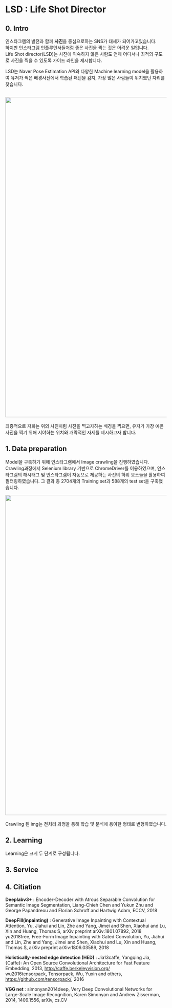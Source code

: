 
LSD : Life Shot Director
=================
## 0. Intro

인스타그램의 발전과 함께 **사진**을 중심으로하는 SNS가 대세가 되어가고있습니다. <br>
하지만 인스타그램 인플루언서들처럼 좋은 사진을 찍는 것은 어려운 일입니다. <br>
Life Shot director(LSD)는 사진에 익숙하지 않은 사람도 언제 어디서나 최적의 구도로 사진을 찍을 수 있도록 가이드 라인을 제시합니다. <br>

LSD는 Naver Pose Estimation API와 다양한 Machine learning model을 활용하여 유저가 찍은 배경사진에서 학습된 패턴을 감지, 가장 많은 사람들이 위치했던 자리를 찾습니다. 

<br>
<div>
<img src= 'https://user-images.githubusercontent.com/61034754/74500390-14898900-4f2a-11ea-8317-f0d1f2f5559c.png', width = 1000>
<div>
<br>
최종적으로 저희는 위의 사진처럼 사진을 찍고자하는 배경을 찍으면, 유저가 가장 예쁜 사진을 찍기 위해 서야하는 위치와 개략적인 자세를 제시하고자 합니다. 


## 1. Data preparation

Model을 구축하기 위해 인스타그램에서 Image crawling을 진행하였습니다.<br>
Crawling과정에서 Selenium library 기반으로 ChromeDriver를 이용하였으며, 인스타그램의 해시태그 및 인스타그램이 자동으로 제공하는 사진의 하위 요소들을 활용하여 필터링하였습니다. 그 결과 총 2704개의 Training set과 588개의 test set을 구축했습니다.
<br>
<div>
<img src= 'https://user-images.githubusercontent.com/61034754/74502473-f96e4780-4f30-11ea-8f0d-bff239b125b2.PNG', width = 1000>
<div>
<br>
Crawling 된 img는 전처리 과정을 통해 학습 및 분석에 용이한 형태로 변형하였습니다. <br>

## 2. Learning

Learning은 크게 두 단계로 구성됩니다.

## 3. Service





## 4. Citiation

**Deeplabv3+** : Encoder-Decoder with Atrous Separable Convolution for Semantic Image Segmentation, Liang-Chieh Chen and Yukun Zhu and George Papandreou and Florian Schroff and Hartwig Adam, ECCV, 2018 <br>

**DeepFill(inpainting)** : Generative Image Inpainting with Contextual Attention, Yu, Jiahui and Lin, Zhe and Yang, Jimei and Shen, Xiaohui and Lu, Xin and Huang, Thomas S, arXiv preprint arXiv:1801.07892, 2018 <br> yu2018free, Free-Form Image Inpainting with Gated Convolution, Yu, Jiahui and Lin, Zhe and Yang, Jimei and Shen, Xiaohui and Lu, Xin and Huang, Thomas S, arXiv preprint arXiv:1806.03589, 2018

**Holistically-nested edge detection (HED)** : Jia13caffe, Yangqing Jia, {Caffe}: An Open Source Convolutional Architecture for Fast Feature Embedding, 2013, http://caffe.berkeleyvision.org/ <br>
wu2016tensorpack, Tensorpack, Wu, Yuxin and others, https://github.com/tensorpack/, 2016

**VGG net** : simonyan2014deep, Very Deep Convolutional Networks for Large-Scale Image Recognition, Karen Simonyan and Andrew Zisserman, 2014, 1409.1556, arXiv, cs.CV

